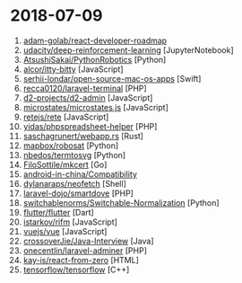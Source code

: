 # 2018-07-09

1. [adam-golab/react-developer-roadmap](https://github.com/adam-golab/react-developer-roadmap) 
2. [udacity/deep-reinforcement-learning](https://github.com/udacity/deep-reinforcement-learning) [JupyterNotebook]
3. [AtsushiSakai/PythonRobotics](https://github.com/AtsushiSakai/PythonRobotics) [Python]
4. [alcor/itty-bitty](https://github.com/alcor/itty-bitty) [JavaScript]
5. [serhii-londar/open-source-mac-os-apps](https://github.com/serhii-londar/open-source-mac-os-apps) [Swift]
6. [recca0120/laravel-terminal](https://github.com/recca0120/laravel-terminal) [PHP]
7. [d2-projects/d2-admin](https://github.com/d2-projects/d2-admin) [JavaScript]
8. [microstates/microstates.js](https://github.com/microstates/microstates.js) [JavaScript]
9. [retejs/rete](https://github.com/retejs/rete) [JavaScript]
10. [yidas/phpspreadsheet-helper](https://github.com/yidas/phpspreadsheet-helper) [PHP]
11. [saschagrunert/webapp.rs](https://github.com/saschagrunert/webapp.rs) [Rust]
12. [mapbox/robosat](https://github.com/mapbox/robosat) [Python]
13. [nbedos/termtosvg](https://github.com/nbedos/termtosvg) [Python]
14. [FiloSottile/mkcert](https://github.com/FiloSottile/mkcert) [Go]
15. [android-in-china/Compatibility](https://github.com/android-in-china/Compatibility) 
16. [dylanaraps/neofetch](https://github.com/dylanaraps/neofetch) [Shell]
17. [laravel-dojo/smartdove](https://github.com/laravel-dojo/smartdove) [PHP]
18. [switchablenorms/Switchable-Normalization](https://github.com/switchablenorms/Switchable-Normalization) [Python]
19. [flutter/flutter](https://github.com/flutter/flutter) [Dart]
20. [istarkov/rifm](https://github.com/istarkov/rifm) [JavaScript]
21. [vuejs/vue](https://github.com/vuejs/vue) [JavaScript]
22. [crossoverJie/Java-Interview](https://github.com/crossoverJie/Java-Interview) [Java]
23. [onecentlin/laravel-adminer](https://github.com/onecentlin/laravel-adminer) [PHP]
24. [kay-is/react-from-zero](https://github.com/kay-is/react-from-zero) [HTML]
25. [tensorflow/tensorflow](https://github.com/tensorflow/tensorflow) [C++]
